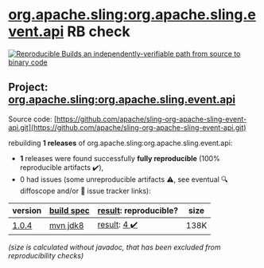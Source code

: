 [org.apache.sling:org.apache.sling.event.api](https://central.sonatype.com/artifact/org.apache.sling/org.apache.sling.event.api/versions) RB check
=======

[![Reproducible Builds](https://reproducible-builds.org/images/logos/rb.svg) an independently-verifiable path from source to binary code](https://reproducible-builds.org/)

## Project: [org.apache.sling:org.apache.sling.event.api](https://central.sonatype.com/artifact/org.apache.sling/org.apache.sling.event.api/versions)

Source code: [https://github.com/apache/sling-org-apache-sling-event-api.git](https://github.com/apache/sling-org-apache-sling-event-api.git)

rebuilding **1 releases** of org.apache.sling:org.apache.sling.event.api:
- **1** releases were found successfully **fully reproducible** (100% reproducible artifacts :heavy_check_mark:),
- 0 had issues (some unreproducible artifacts :warning:, see eventual :mag: diffoscope and/or :memo: issue tracker links):

| version | [build spec](/BUILDSPEC.md) | [result](https://reproducible-builds.org/docs/jvm/): reproducible? | size |
| -- | --------- | ------ | -- |
| [1.0.4](https://central.sonatype.com/artifact/org.apache.sling/org.apache.sling.event.api/1.0.4/pom) | [mvn jdk8](org.apache.sling.event.api-1.0.4.buildspec) | [result](org.apache.sling.event.api-1.0.4.buildinfo): [4 :heavy_check_mark: ](org.apache.sling.event.api-1.0.4.buildcompare) | 138K |

<i>(size is calculated without javadoc, that has been excluded from reproducibility checks)</i>
